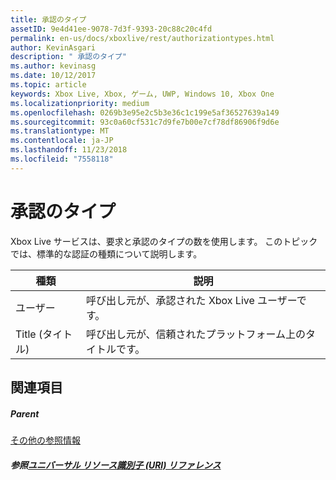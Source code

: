 ```yaml
---
title: 承認のタイプ
assetID: 9e4d41ee-9078-7d3f-9393-20c88c20c4fd
permalink: en-us/docs/xboxlive/rest/authorizationtypes.html
author: KevinAsgari
description: " 承認のタイプ"
ms.author: kevinasg
ms.date: 10/12/2017
ms.topic: article
keywords: Xbox Live, Xbox, ゲーム, UWP, Windows 10, Xbox One
ms.localizationpriority: medium
ms.openlocfilehash: 0269b3e95e2c5b3e36c1c199e5af36527639a149
ms.sourcegitcommit: 93c0a60cf531c7d9fe7b00e7cf78df86906f9d6e
ms.translationtype: MT
ms.contentlocale: ja-JP
ms.lasthandoff: 11/23/2018
ms.locfileid: "7558118"
---
```

# <a name="authorization-types"></a>承認のタイプ
 
Xbox Live サービスは、要求と承認のタイプの数を使用します。 このトピックでは、標準的な認証の種類について説明します。
 
| 種類| 説明| 
| --- | --- | 
| ユーザー | 呼び出し元が、承認された Xbox Live ユーザーです。 | 
| Title (タイトル) | 呼び出し元が、信頼されたプラットフォーム上のタイトルです。| 
 
<a id="ID4EGC"></a>

 
## <a name="see-also"></a>関連項目
 
<a id="ID4EIC"></a>

 
##### <a name="parent"></a>Parent  

[その他の参照情報](atoc-xboxlivews-reference-additional.md)

  
<a id="ID4EUC"></a>

 
##### <a name="reference--universal-resource-identifier-uri-referenceuriatoc-xboxlivews-reference-urismd"></a>参照[ユニバーサル リソース識別子 (URI) リファレンス](../uri/atoc-xboxlivews-reference-uris.md)

   